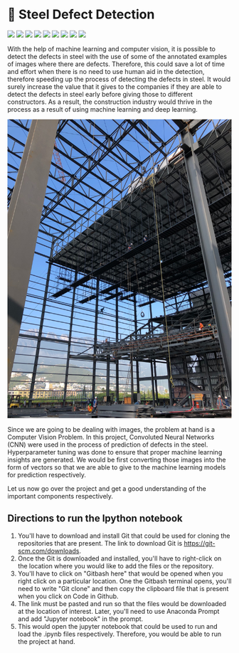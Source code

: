 # 🥄 Steel Defect Detection

[![](https://img.shields.io/badge/Python-FFD43B?style=for-the-badge&logo=python&logoColor=darkgreen)](https://www.python.org)  [![](https://img.shields.io/badge/TensorFlow-FF6F00?style=for-the-badge&logo=TensorFlow&logoColor=white)](https://www.tensorflow.org) [![](https://img.shields.io/badge/scikit_learn-F7931E?style=for-the-badge&logo=scikit-learn&logoColor=white)](https://scikit-learn.org/stable/) [![](https://img.shields.io/badge/SciPy-654FF0?style=for-the-badge&logo=SciPy&logoColor=white)](https://www.scipy.org) [![](https://img.shields.io/badge/Numpy-777BB4?style=for-the-badge&logo=numpy&logoColor=white)](https://numpy.org) [![](https://img.shields.io/badge/Pandas-2C2D72?style=for-the-badge&logo=pandas&logoColor=white)](https://pandas.pydata.org)  [![](https://img.shields.io/badge/Plotly-239120?style=for-the-badge&logo=plotly&logoColor=white)](https://plotly.com) [![](https://img.shields.io/badge/Keras-D00000?style=for-the-badge&logo=Keras&logoColor=white)](https://keras.io) [![](https://img.shields.io/badge/conda-342B029.svg?&style=for-the-badge&logo=anaconda&logoColor=white)](https://www.anaconda.com)

With the help of machine learning and computer vision, it is possible to detect the defects in steel with the use of some of the annotated examples of images where there are defects. Therefore, this could save a lot of time and effort when there is no need to use human aid in the detection, therefore speeding up the process of detecting the defects in steel. It would surely increase the value that it gives to the companies if they are able to detect the defects in steel early before giving those to different constructors. As a result, the construction industry would thrive in the process as a result of using machine learning and deep learning.

![](https://github.com/suhasmaddali/Images/blob/main/jackie-martinez-T96azs3nDK0-unsplash.jpg)

Since we are going to be dealing with images, the problem at hand is a Computer Vision Problem. In this project, Convoluted Neural Networks (CNN) were used in the process of prediction of defects in the steel. Hyperparameter tuning was done to ensure that proper machine learning insights are generated. We would be first converting those images into the form of vectors so that we are able to give to the machine learning models for prediction respectively. 

Let us now go over the project and get a good understanding of the important components respectively. 

## Directions to run the Ipython notebook

1. You'll have to download and install Git that could be used for cloning the repositories that are present. The link to download Git is https://git-scm.com/downloads.
2. Once the Git is downloaded and installed, you'll have to right-click on the location where you would like to add the files or the repository.
3. You'll have to click on "Gitbash here" that would be opened when you right click on a particular location.
One the Gitbash terminal opens, you'll need to write "Git clone" and then copy the clipboard file that is present when you click on Code in Github. 
4. The link must be pasted and run so that the files would be downloaded at the location of interest. Later, you'll need to use Anaconda Prompt and add "Jupyter notebook" in the prompt.
5. This would open the jupyter notebook that could be used to run and load the .ipynb files respectively. Therefore, you would be able to run the project at hand.
